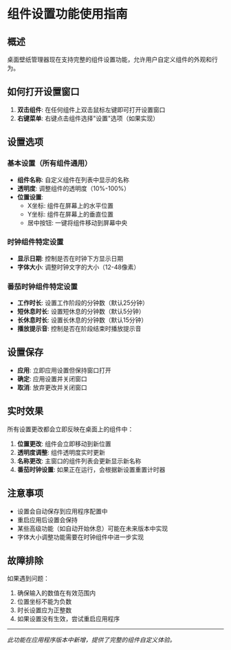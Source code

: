 # 组件设置功能使用指南

## 概述

桌面壁纸管理器现在支持完整的组件设置功能，允许用户自定义组件的外观和行为。

## 如何打开设置窗口

1. **双击组件**: 在任何组件上双击鼠标左键即可打开设置窗口
2. **右键菜单**: 右键点击组件选择"设置"选项（如果实现）

## 设置选项

### 基本设置（所有组件通用）

- **组件名称**: 自定义组件在列表中显示的名称
- **透明度**: 调整组件的透明度（10%-100%）
- **位置设置**: 
  - X坐标: 组件在屏幕上的水平位置
  - Y坐标: 组件在屏幕上的垂直位置
  - 居中按钮: 一键将组件移动到屏幕中央

### 时钟组件特定设置

- **显示日期**: 控制是否在时钟下方显示日期
- **字体大小**: 调整时钟文字的大小（12-48像素）

### 番茄时钟组件特定设置

- **工作时长**: 设置工作阶段的分钟数（默认25分钟）
- **短休息时长**: 设置短休息的分钟数（默认5分钟）
- **长休息时长**: 设置长休息的分钟数（默认15分钟）
- **播放提示音**: 控制是否在阶段结束时播放提示音

## 设置保存

- **应用**: 立即应用设置但保持窗口打开
- **确定**: 应用设置并关闭窗口
- **取消**: 放弃更改并关闭窗口

## 实时效果

所有设置更改都会立即反映在桌面上的组件中：

1. **位置更改**: 组件会立即移动到新位置
2. **透明度调整**: 组件透明度实时更新
3. **名称更改**: 主窗口的组件列表会更新显示新名称
4. **番茄时钟设置**: 如果正在运行，会根据新设置重置计时器

## 注意事项

- 设置会自动保存到应用程序配置中
- 重启应用后设置会保持
- 某些高级功能（如自动开始休息）可能在未来版本中实现
- 字体大小调整功能需要在时钟组件中进一步实现

## 故障排除

如果遇到问题：

1. 确保输入的数值在有效范围内
2. 位置坐标不能为负数
3. 时长设置应为正整数
4. 如果设置没有生效，尝试重启应用程序

---

*此功能在应用程序版本中新增，提供了完整的组件自定义体验。*